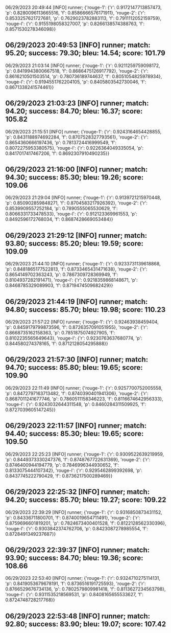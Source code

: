 06/29/2023 20:49:44  [INFO] runner; {'rouge-1': {'r': 0.9172147713857473, 'p': 0.8280096113665516, 'f': 0.8586666576171911}, 'rouge-2': {'r': 0.8533257621727681, 'p': 0.7629023782883113, 'f': 0.7911112052159759}, 'rouge-l': {'r': 0.9155198058327007, 'p': 0.8266138574388763, 'f': 0.8571530278346098}}
## 06/29/2023 20:49:53  [INFO] runner; match: 95.20; success: 79.30; bleu: 14.54; score: 101.79

06/29/2023 21:03:14  [INFO] runner; {'rouge-1': {'r': 0.9211259759098172, 'p': 0.8419943800667518, 'f': 0.8686475126917792}, 'rouge-2': {'r': 0.8616210501503514, 'p': 0.780736189744637, 'f': 0.8051054825978934}, 'rouge-l': {'r': 0.9194551762204105, 'p': 0.8405803542730046, 'f': 0.8671338241574461}}
## 06/29/2023 21:03:23  [INFO] runner; match: 94.20; success: 84.70; bleu: 16.37; score: 105.82

06/29/2023 21:15:51  [INFO] runner; {'rouge-1': {'r': 0.9243164654428855, 'p': 0.8431188974692284, 'f': 0.8707528327793561}, 'rouge-2': {'r': 0.8654360666197436, 'p': 0.7813724416999549, 'f': 0.8072275953380575}, 'rouge-l': {'r': 0.9226364049335054, 'p': 0.8417017417467206, 'f': 0.8692307910490235}}
## 06/29/2023 21:16:00  [INFO] runner; match: 94.30; success: 85.30; bleu: 19.26; score: 109.06

06/29/2023 21:29:04  [INFO] runner; {'rouge-1': {'r': 0.9139721215970448, 'p': 0.850902859848271, 'f': 0.8704583217926392}, 'rouge-2': {'r': 0.8539909557252184, 'p': 0.7890555065530629, 'f': 0.8066331733478533}, 'rouge-l': {'r': 0.912123369961553, 'p': 0.8492596172768034, 'f': 0.8687428669053484}}
## 06/29/2023 21:29:12  [INFO] runner; match: 93.80; success: 85.20; bleu: 19.59; score: 109.09

06/29/2023 21:44:10  [INFO] runner; {'rouge-1': {'r': 0.9233731139618868, 'p': 0.8481865177522813, 'f': 0.8733465431471638}, 'rouge-2': {'r': 0.8654149702363243, 'p': 0.7867309728369949, 'f': 0.8104937282191471}, 'rouge-l': {'r': 0.9218359868148671, 'p': 0.8468785329089903, 'f': 0.8719474509682429}}
## 06/29/2023 21:44:19  [INFO] runner; match: 94.80; success: 85.70; bleu: 19.98; score: 110.23

06/29/2023 21:57:22  [INFO] runner; {'rouge-1': {'r': 0.92463938459404, 'p': 0.8459179799873596, 'f': 0.8726357091051955}, 'rouge-2': {'r': 0.8668735162158363, 'p': 0.7851875074927905, 'f': 0.8102235565649643}, 'rouge-l': {'r': 0.9230763637680774, 'p': 0.844580274378165, 'f': 0.8712128054295888}}
## 06/29/2023 21:57:30  [INFO] runner; match: 94.70; success: 85.80; bleu: 19.65; score: 109.90

06/29/2023 22:11:49  [INFO] runner; {'rouge-1': {'r': 0.9257700752005558, 'p': 0.8472797163713482, 'f': 0.8740390401941306}, 'rouge-2': {'r': 0.8687011241677746, 'p': 0.7860511158346223, 'f': 0.8116674642956333}, 'rouge-l': {'r': 0.9243032644311548, 'p': 0.8460284311509925, 'f': 0.8727039605147245}}
## 06/29/2023 22:11:57  [INFO] runner; match: 94.40; success: 85.30; bleu: 19.65; score: 109.50

06/29/2023 22:25:23  [INFO] runner; {'rouge-1': {'r': 0.9309522639219959, 'p': 0.8449373330247376, 'f': 0.8748767722631369}, 'rouge-2': {'r': 0.8746400944194779, 'p': 0.7846996344930652, 'f': 0.8133075444107342}, 'rouge-l': {'r': 0.9295462899392698, 'p': 0.8437745222790429, 'f': 0.8736217500289469}}
## 06/29/2023 22:25:32  [INFO] runner; match: 94.20; success: 85.70; bleu: 19.27; score: 109.22

06/29/2023 22:39:29  [INFO] runner; {'rouge-1': {'r': 0.9316850873431152, 'p': 0.84336711800701, 'f': 0.8740019654711491}, 'rouge-2': {'r': 0.8759696601819201, 'p': 0.7824673400401528, 'f': 0.8122128562330396}, 'rouge-l': {'r': 0.9303842374762706, 'p': 0.8423087278985554, 'f': 0.8728491349237687}}
## 06/29/2023 22:39:37  [INFO] runner; match: 93.90; success: 84.70; bleu: 19.36; score: 108.66

06/29/2023 22:53:40  [INFO] runner; {'rouge-1': {'r': 0.9324710275114131, 'p': 0.8419053679678191, 'f': 0.8736516191725593}, 'rouge-2': {'r': 0.8766529676734136, 'p': 0.7802579809981418, 'f': 0.8113627234563798}, 'rouge-l': {'r': 0.9311535218569531, 'p': 0.8408165655533627, 'f': 0.8724748728217768}}

## 06/29/2023 22:53:48  [INFO] runner; match: 92.80; success: 83.90; bleu: 19.07; score: 107.42